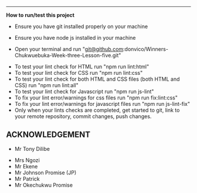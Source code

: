 
---
**How to run/test this project**
- Ensure you have git installed properly on your machine
* Ensure you have node js installed in your machine
+ Open your terminal and run "git@github.com:donvico/Winners-Chukwuebuka-Week-three-Lesson-five.git"
- To test your lint check for HTML run "npm run lint:html"
- To test your lint check for CSS run "npm run lint:css"
- To test your lint check for both HTML and CSS files (both HTML and CSS) run "npm run lint:all"
- To test your lint check for Javascript run "npm run js-lint"
- To fix your lint error/warnings for css files run "npm run fix:lint:css"
- To fix your lint error/warnings for javascript files run "npm run js-lint-fix"
- Only when your lints checks are completed, get started to git, link to your remote repository, commit changes, push changes.

 **ACKNOWLEDGEMENT**
 ---
- Mr Tony Dilibe
* Mrs Ngozi
* Mr Ekene
* Mr Johnson Promise (JP)
* Mr Patrick 
* Mr Okechukwu Promise
 
